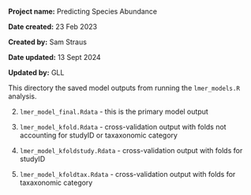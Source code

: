 **Project name:** Predicting Species Abundance

**Date created:** 23 Feb 2023

**Created by:** Sam Straus

**Date updated:** 13 Sept 2024

**Updated by:** GLL

This directory the saved model outputs from running the `lmer_models.R` analysis. 

2. `lmer_model_final.Rdata` - this is the primary model output

3. `lmer_model_kfold.Rdata` - cross-validation output with folds not accounting for studyID or taxaxonomic category

4. `lmer_model_kfoldstudy.Rdata` - cross-validation output with folds for studyID 

5. `lmer_model_kfoldtax.Rdata` - cross-validation output with folds for taxaxonomic category
